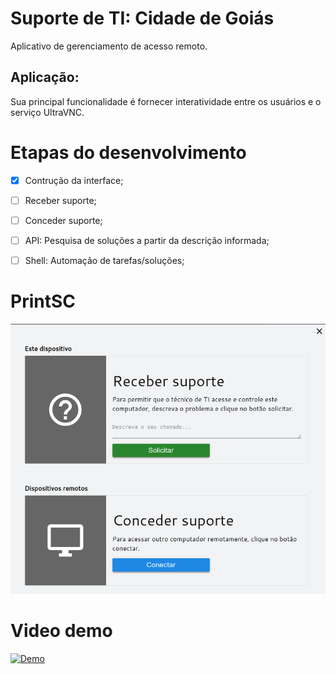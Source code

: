 # Suporte de TI: Cidade de Goiás

Aplicativo de gerenciamento de acesso remoto. 

## Aplicação:
Sua principal funcionalidade é fornecer interatividade entre os usuários e o serviço UltraVNC.

# Etapas do desenvolvimento 

- [X] Contrução da interface;
- [ ] Receber suporte;
- [ ] Conceder suporte;
- [ ] API: Pesquisa de soluções a partir da descrição informada;
- [ ] Shell: Automação de tarefas/soluções;


# PrintSC

![image](https://raw.githubusercontent.com/marcoantonioq/suporteTI/refactor/demo/demo.png)


# Video demo

[![Demo](https://dl.dropboxusercontent.com/s/b80v0yn950ktp4v/VideoSuporteTI.png?dl=0)](https://youtu.be/UCedJ5JMV1Y)


